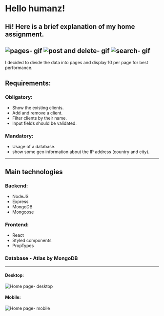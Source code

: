 # Hello humanz!
Hi! Here is a brief explanation of my home assignment.
---
![pages- gif](https://media.giphy.com/media/xdDHtDVULlK2RH0X4R/giphy.gif)
![post and delete- gif](https://media.giphy.com/media/NsoVlwCtrq2E9kJ9GG/giphy.gif)
![search- gif](https://media.giphy.com/media/PvtQICbJYctHxOkTtT/giphy.gif)
----
I decided to divide the data into pages and display 10 per page for best performance.


## Requirements:
### Obligatory:
- Show the existing clients.
- Add and remove a client.
- Filter clients by their name.
- Input fields should be validated.
### Mandatory:
- Usage of a database.
- show some geo information about the IP address (country and city).
------------
## Main technologies
### Backend:
- NodeJS
- Express
- MongoDB
- Mongoose
### Frontend: 
- React
- Styled components
- PropTypes

### Database - Atlas by MongoDB
___


#### Desktop:
![Home page- desktop](https://i.postimg.cc/bYgw6FHC/desktop.png)
#### Mobile:
![Home page- mobile](https://i.postimg.cc/h4CWHFJY/mobile.png)
